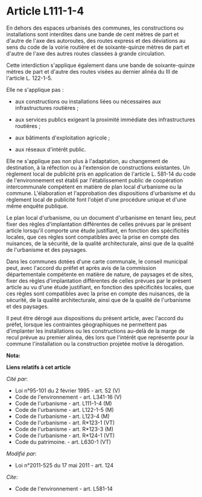 # Article L111-1-4

En dehors des espaces urbanisés des communes, les constructions ou installations sont interdites dans une bande de cent
mètres de part et d'autre de l'axe des autoroutes, des routes express et des déviations au sens du code de la voirie routière
et de soixante-quinze mètres de part et d'autre de l'axe des autres routes classées à grande circulation. 

Cette interdiction s'applique également dans une bande de soixante-quinze mètres de part et d'autre des routes visées au
dernier alinéa du III de l'article L. 122-1-5. 

Elle ne s'applique pas :

- aux constructions ou installations liées ou nécessaires aux infrastructures routières ;

- aux services publics exigeant la proximité immédiate des infrastructures routières ;

- aux bâtiments d'exploitation agricole ;

- aux réseaux d'intérêt public. 

Elle ne s'applique pas non plus à l'adaptation, au changement de destination, à la réfection ou à l'extension de
constructions existantes. Un règlement local de publicité pris en application de l'article L. 581-14 du code de
l'environnement est établi par l'établissement public de coopération intercommunale compétent en matière de plan local
d'urbanisme ou la commune. L'élaboration et l'approbation des dispositions d'urbanisme et du règlement local de publicité
font l'objet d'une procédure unique et d'une même enquête publique. 

Le plan local d'urbanisme, ou un document d'urbanisme en tenant lieu, peut fixer des règles d'implantation différentes de
celles prévues par le présent article lorsqu'il comporte une étude justifiant, en fonction des spécificités locales, que ces
règles sont compatibles avec la prise en compte des nuisances, de la sécurité, de la qualité architecturale, ainsi que de la
qualité de l'urbanisme et des paysages. 

Dans les communes dotées d'une carte communale, le conseil municipal peut, avec l'accord du préfet et après avis de la
commission départementale compétente en matière de nature, de paysages et de sites, fixer des règles d'implantation
différentes de celles prévues par le présent article au vu d'une étude justifiant, en fonction des spécificités locales, que
ces règles sont compatibles avec la prise en compte des nuisances, de la sécurité, de la qualité architecturale, ainsi que de
la qualité de l'urbanisme et des paysages. 

Il peut être dérogé aux dispositions du présent article, avec l'accord du préfet, lorsque les contraintes géographiques ne
permettent pas d'implanter les installations ou les constructions au-delà de la marge de recul prévue au premier alinéa, dès
lors que l'intérêt que représente pour la commune l'installation ou la construction projetée motive la dérogation.

**Nota:**



**Liens relatifs à cet article**

_Cité par_:

  - Loi n°95-101 du 2 février 1995 - art. 52 (V)
  - Code de l'environnement - art. L341-16 (V)
  - Code de l'urbanisme - art. L111-1-4 (M)
  - Code de l'urbanisme - art. L122-1-5 (M)
  - Code de l'urbanisme - art. L123-4 (M)
  - Code de l'urbanisme - art. R*123-1 (VT)
  - Code de l'urbanisme - art. R*123-3 (M)
  - Code de l'urbanisme - art. R*124-1 (VT)
  - Code du patrimoine. - art. L630-1 (VT)

_Modifié par_:

  - Loi n°2011-525 du 17 mai 2011 - art. 124

_Cite_:

  - Code de l'environnement - art. L581-14
